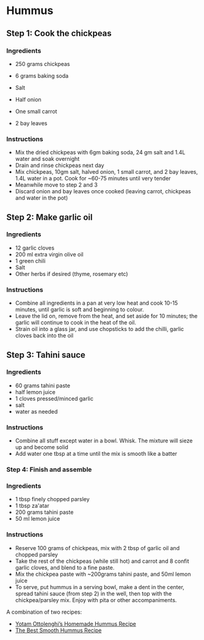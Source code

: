 # Hummus

## Step 1: Cook the chickpeas

### Ingredients

* 250 grams chickpeas
* 6 grams baking soda
* Salt

* Half onion
* One small carrot
* 2 bay leaves

### Instructions

* Mix the dried chickpeas with 6gm baking soda, 24 gm salt and 1.4L water and soak overnight
* Drain and rinse chickpeas next day
* Mix chickpeas, 10gm salt, halved onion, 1 small carrot, and 2 bay leaves, 1.4L water in a pot. Cook for ~60-75 minutes until very tender
* Meanwhile move to step 2 and 3
* Discard onion and bay leaves once cooked (leaving carrot, chickpeas and water in the pot)


## Step 2: Make garlic oil

### Ingredients

* 12 garlic cloves
* 200 ml extra virgin olive oil
* 1 green chili
* Salt
* Other herbs if desired (thyme, rosemary etc)

### Instructions

* Combine all ingredients in a pan at very low heat and cook 10-15 minutes, until garlic is soft and beginning to colour.
* Leave the lid on, remove from the heat, and set aside for 10 minutes; the garlic will continue to cook in the heat of the oil. 
* Strain oil into a glass jar, and use chopsticks to add the chilli, garlic cloves back into the oil


## Step 3: Tahini sauce

### Ingredients

* 60 grams tahini paste
* half lemon juice
* 1 cloves pressed/minced garlic
* salt
* water as needed

### Instructions

* Combine all stuff except water in a bowl. Whisk. The  mixture will sieze up and become solid
* Add water one tbsp at a time until the mix is smooth like a batter


### Step 4: Finish and assemble

### Ingredients

* 1 tbsp finely chopped parsley
* 1 tbsp za'atar
* 200 grams tahini paste
* 50 ml lemon juice


### Instructions

* Reserve 100 grams of chickpeas, mix with 2 tbsp of garlic oil and chopped parsley
* Take the rest of the chickpeas (while still hot) and carrot and 8 confit garlic cloves, and blend to a fine paste.
* Mix the chickpea paste with ~200grams tahini paste, and 50ml lemon juice
* To serve, put hummus in a serving bowl, make a dent in the center, spread tahini sauce (from step 2) in the well, then top with the chickpea/parsley mix. Enjoy with pita or other accompaniments.


A combination of two recipes:

* [Yotam Ottolenghi’s Homemade Hummus Recipe](https://www.masterclass.com/articles/yotam-ottolenghis-hummus-recipe#yotam-ottolenghis-homemade-hummus-recipe)
* [The Best Smooth Hummus Recipe](https://www.seriouseats.com/israeli-style-extra-smooth-hummus-recipe)
